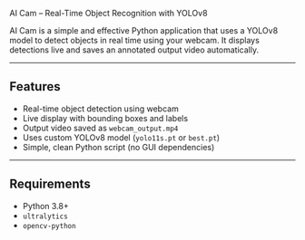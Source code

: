  AI Cam – Real-Time Object Recognition with YOLOv8

AI Cam is a simple and effective Python application that uses a YOLOv8 model to detect objects in real time using your webcam. It displays detections live and saves an annotated output video automatically.

---

##  Features

- Real-time object detection using webcam
- Live display with bounding boxes and labels
- Output video saved as `webcam_output.mp4`
- Uses custom YOLOv8 model (`yolo11s.pt` or `best.pt`)
- Simple, clean Python script (no GUI dependencies)

---

## Requirements

- Python 3.8+
- `ultralytics`
- `opencv-python`
